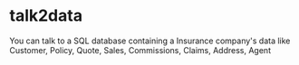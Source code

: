 # talk2data
You can talk to a SQL database containing a Insurance company's data like Customer, Policy, Quote, Sales, Commissions, Claims, Address, Agent
